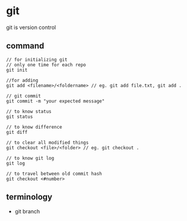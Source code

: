 # git 

git is version control


## command 

```
// for initializing git
// only one time for each repo
git init

//for adding 
git add <filename>/<foldername> // eg. git add file.txt, git add .

// git commit 
git commit -m "your expected message"

// to know status
git status

// to know difference 
git diff 

// to clear all modified things
git checkout <file>/<folder> // eg. git checkout .

// to know git log
git log

// to travel between old commit hash
git checkout <#number>

```



## terminology

* git branch
